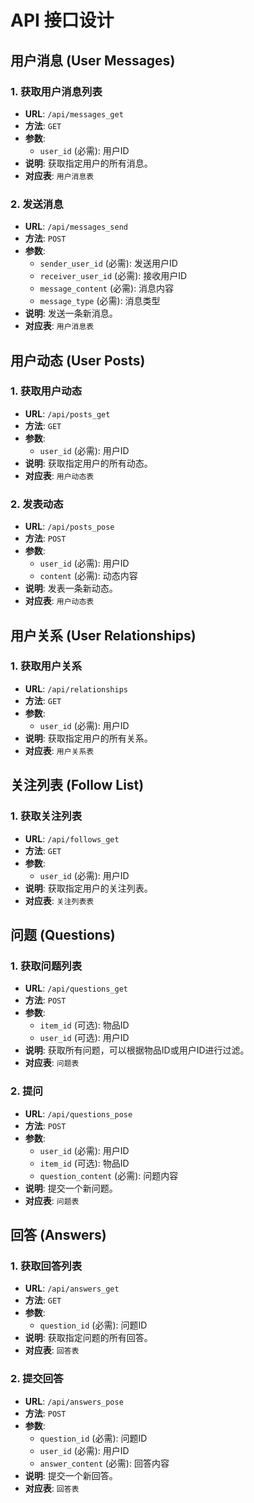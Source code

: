 # API 接口设计

## 用户消息 (User Messages)
### 1. 获取用户消息列表
- **URL**: `/api/messages_get`
- **方法**: `GET`
- **参数**:
  - `user_id` (必需): 用户ID
- **说明**: 获取指定用户的所有消息。
- **对应表**: `用户消息表`

### 2. 发送消息
- **URL**: `/api/messages_send`
- **方法**: `POST`
- **参数**:
  - `sender_user_id` (必需): 发送用户ID
  - `receiver_user_id` (必需): 接收用户ID
  - `message_content` (必需): 消息内容
  - `message_type` (必需): 消息类型
- **说明**: 发送一条新消息。
- **对应表**: `用户消息表`


## 用户动态 (User Posts)
### 1. 获取用户动态
- **URL**: `/api/posts_get`
- **方法**: `GET`
- **参数**:
  - `user_id` (必需): 用户ID
- **说明**: 获取指定用户的所有动态。
- **对应表**: `用户动态表`

### 2. 发表动态
- **URL**: `/api/posts_pose`
- **方法**: `POST`
- **参数**:
  - `user_id` (必需): 用户ID
  - `content` (必需): 动态内容
- **说明**: 发表一条新动态。
- **对应表**: `用户动态表`

## 用户关系 (User Relationships)
### 1. 获取用户关系
- **URL**: `/api/relationships`
- **方法**: `GET`
- **参数**:
  - `user_id` (必需): 用户ID
- **说明**: 获取指定用户的所有关系。
- **对应表**: `用户关系表`


## 关注列表 (Follow List)
### 1. 获取关注列表
- **URL**: `/api/follows_get`
- **方法**: `GET`
- **参数**:
  - `user_id` (必需): 用户ID
- **说明**: 获取指定用户的关注列表。
- **对应表**: `关注列表表`


## 问题 (Questions)
### 1. 获取问题列表
- **URL**: `/api/questions_get`
- **方法**: `POST`
- **参数**:
  - `item_id` (可选): 物品ID
  - `user_id` (可选): 用户ID
- **说明**: 获取所有问题，可以根据物品ID或用户ID进行过滤。
- **对应表**: `问题表`

### 2. 提问
- **URL**: `/api/questions_pose`
- **方法**: `POST`
- **参数**:
  - `user_id` (必需): 用户ID
  - `item_id` (可选): 物品ID
  - `question_content` (必需): 问题内容
- **说明**: 提交一个新问题。
- **对应表**: `问题表`

## 回答 (Answers)
### 1. 获取回答列表
- **URL**: `/api/answers_get`
- **方法**: `GET`
- **参数**:
  - `question_id` (必需): 问题ID
- **说明**: 获取指定问题的所有回答。
- **对应表**: `回答表`

### 2. 提交回答
- **URL**: `/api/answers_pose`
- **方法**: `POST`
- **参数**:
  - `question_id` (必需): 问题ID
  - `user_id` (必需): 用户ID
  - `answer_content` (必需): 回答内容
- **说明**: 提交一个新回答。
- **对应表**: `回答表`

